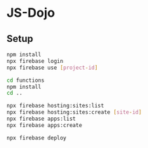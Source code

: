 # JS-Dojo

## Setup

```bash
npm install
npx firebase login
npx firebase use [project-id]
```

```bash
cd functions
npm install
cd ..
```

```bash
npx firebase hosting:sites:list
npx firebase hosting:sites:create [site-id]
npx firebase apps:list
npx firebase apps:create
```

```bash
npx firebase deploy
```
